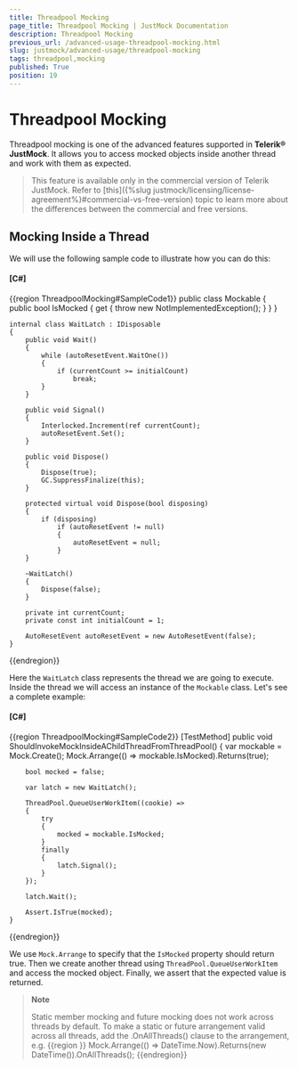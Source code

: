 ```yaml
---
title: Threadpool Mocking
page_title: Threadpool Mocking | JustMock Documentation
description: Threadpool Mocking
previous_url: /advanced-usage-threadpool-mocking.html
slug: justmock/advanced-usage/threadpool-mocking
tags: threadpool,mocking
published: True
position: 19
---
```


# Threadpool Mocking

Threadpool mocking is one of the advanced features supported in __Telerik® JustMock__. It allows you to access mocked objects inside another thread and work with them as expected.

> This feature is available only in the commercial version of Telerik JustMock. Refer to [this]({%slug justmock/licensing/license-agreement%}#commercial-vs-free-version) topic to learn more about the differences between the commercial and free versions.

## Mocking Inside a Thread

We will use the following sample code to illustrate how you can do this:

  #### __[C#]__

  {{region ThreadpoolMocking#SampleCode1}}
    public class Mockable
	{
	    public bool IsMocked
	    {
	        get
	        {
	            throw new NotImplementedException();
	        }
	    }
	}
	
	internal class WaitLatch : IDisposable
	{
	    public void Wait()
	    {
	        while (autoResetEvent.WaitOne())
	        {
	            if (currentCount >= initialCount)
	                break;
	        }
	    }
	
	    public void Signal()
	    {
	        Interlocked.Increment(ref currentCount);
	        autoResetEvent.Set();
	    }
	
	    public void Dispose()
	    {
	        Dispose(true);
	        GC.SuppressFinalize(this);
	    }
	
	    protected virtual void Dispose(bool disposing)
	    {
	        if (disposing)
	            if (autoResetEvent != null)
	            {
	                autoResetEvent = null;
	            }
	    }
	
	    ~WaitLatch()
	    {
	        Dispose(false);
	    }
	
	    private int currentCount;
	    private const int initialCount = 1;
	
	    AutoResetEvent autoResetEvent = new AutoResetEvent(false);
	}
  {{endregion}}


Here the `WaitLatch` class represents the thread we are going to execute. Inside the thread we will access an instance of the `Mockable` class. Let's see a complete example:

  #### __[C#]__

  {{region ThreadpoolMocking#SampleCode2}}
    [TestMethod]
	public void ShouldInvokeMockInsideAChildThreadFromThreadPool()
	{
	    var mockable = Mock.Create<Mockable>();
	    Mock.Arrange(() => mockable.IsMocked).Returns(true);
	
	    bool mocked = false;
	
	    var latch = new WaitLatch();
	
	    ThreadPool.QueueUserWorkItem((cookie) =>
	    {
	        try
	        {
	            mocked = mockable.IsMocked;
	        }
	        finally
	        {
	            latch.Signal();
	        }
	    });
	
	    latch.Wait();
	
	    Assert.IsTrue(mocked);
	}
  {{endregion}}


We use `Mock.Arrange` to specify that the `IsMocked` property should return true. Then we create another thread using `ThreadPool.QueueUserWorkItem` and access the mocked object. Finally, we assert that the expected value is returned.

> **Note**
>
> Static member mocking and future mocking does not work across threads by default. To make a static or future arrangement valid across all threads, add the .OnAllThreads() clause to the arrangement, e.g. 
>  {{region }}
    Mock.Arrange(() => DateTime.Now).Returns(new DateTime()).OnAllThreads();
  {{endregion}}

